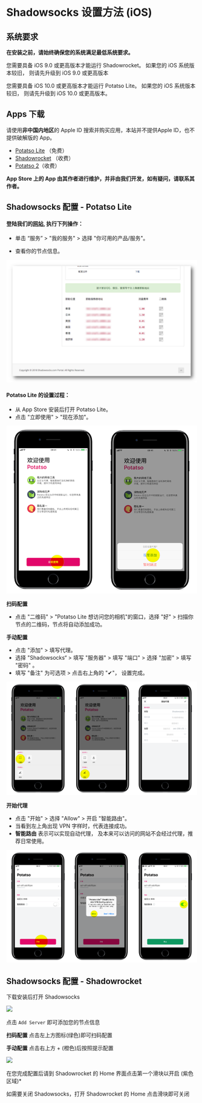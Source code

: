 # Shadowsocks 设置方法 (iOS)

## 系统要求
**在安装之前，请始终确保您的系统满足最低系统要求。**

您需要具备 iOS 9.0 或更高版本才能运行 Shadowrocket。 如果您的 iOS 系统版本较旧， 则请先升级到 iOS 9.0 或更高版本

您需要具备 iOS 10.0 或更高版本才能运行 Potatso Lite。 如果您的 iOS 系统版本较旧， 则请先升级到 iOS 10.0 或更高版本。

## Apps 下载

请使用**非中国内地区**的 Apple ID 搜索并购买应用，本站并不提供Apple ID，也不提供破解版的 App。

* [Potatso Lite](https://itunes.apple.com/us/app/potatso-lite/id1239860606?mt=8) （免费）
* [Shadowrocket](https://itunes.apple.com/us/app/shadowrocket/id932747118?mt=8) （收费）
* [Potatso 2](https://itunes.apple.com/us/app/potatso-2/id1162704202?mt=8)（收费）

**App Store 上的 App 由其作者进行维护，并非由我们开发，如有疑问，请联系其作者。**

## Shadowsocks 配置 - Potatso Lite

#### 登陆我们的[网站](https://portal.shadowsocks.to), 执行下列操作：

* 单击 “服务” > "我的服务" > 选择 "你可用的产品/服务"。

* 查看你的节点信息。

![查看你的节点信息。](files/images/int-portal-productdetail.png)

#### Potatso Lite 的设置过程：

* 从 App Store 安装后打开 Potatso Lite。
* 点击 "立即使用" > "现在添加"。

![从App Store安装后打开 Potatso Lite](files/images/ios-step1.png)


**扫码配置**

* 点击 "二维码" > "Potatso Lite 想访问您的相机"的窗口，选择 "好" > 扫描你节点的二维码，节点将自动添加成功。

**手动配置**

* 点击 "添加" > 填写代理。
* 选择 "Shadowsocks“ > 填写 "服务器" > 填写 "端口" > 选择 "加密" > 填写 "密码" 。
* 填写 "备注" 为可选项 > 点击右上角的 "✔"， 设置完成。

![选择二维码](files/images/ios-step2.png)



**开始代理**

* 点击 "开始" > 选择 "Allow" > 开启 "智能路由"。
* 当看到左上角出现 VPN 字样时，代表连接成功。
* **智能路由** 表示可以实现自动代理， 及本来可以访问的网站不会经过代理，推荐日常使用。

![代理填写](files/images/ios-step3.png)


## Shadowsocks 配置 - Shadowrocket

下载安装后打开 Shadowsocks

![](https://ooo.0o0.ooo/2017/01/04/586d092d42d92.png)

点击 `Add Server` 即可添加您的节点信息

**扫码配置**
点击左上方图标(绿色)即可扫码配置

**手动配置**
点击右上方 + (橙色)后按照提示配置

![](https://i.loli.net/2017/11/02/59fa820b25da6.jpeg)

在您完成配置后请到 Shadowrocket 的 Home 界面点击第一个滑块以开启 (紫色区域)*

如需要关闭 Shadowsocks，打开 Shadowrocket 的 Home 点击滑块即可关闭
